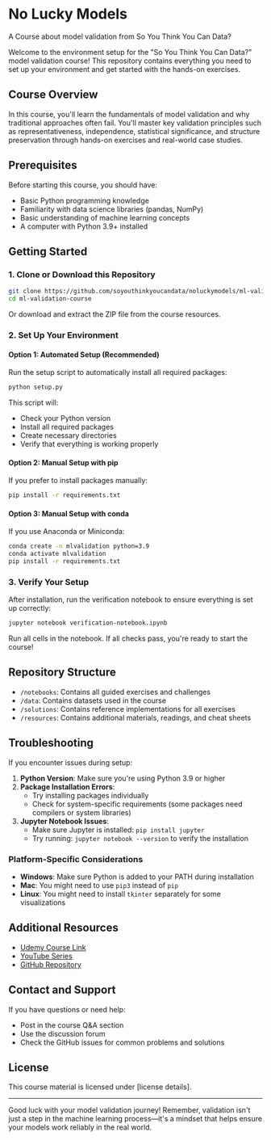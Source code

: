 # No Lucky Models
A Course about model validation from So You Think You Can Data?

Welcome to the environment setup for the "So You Think You Can Data?" model validation course! This repository contains everything you need to set up your environment and get started with the hands-on exercises.

## Course Overview

In this course, you'll learn the fundamentals of model validation and why traditional approaches often fail. You'll master key validation principles such as representativeness, independence, statistical significance, and structure preservation through hands-on exercises and real-world case studies.

## Prerequisites

Before starting this course, you should have:
- Basic Python programming knowledge
- Familiarity with data science libraries (pandas, NumPy)
- Basic understanding of machine learning concepts
- A computer with Python 3.9+ installed

## Getting Started

### 1. Clone or Download this Repository

```bash
git clone https://github.com/soyouthinkyoucandata/noluckymodels/ml-validation-course.git
cd ml-validation-course
```

Or download and extract the ZIP file from the course resources.

### 2. Set Up Your Environment

#### Option 1: Automated Setup (Recommended)

Run the setup script to automatically install all required packages:

```bash
python setup.py
```

This script will:
- Check your Python version
- Install all required packages
- Create necessary directories
- Verify that everything is working properly

#### Option 2: Manual Setup with pip

If you prefer to install packages manually:

```bash
pip install -r requirements.txt
```

#### Option 3: Manual Setup with conda

If you use Anaconda or Miniconda:

```bash
conda create -n mlvalidation python=3.9
conda activate mlvalidation
pip install -r requirements.txt
```

### 3. Verify Your Setup

After installation, run the verification notebook to ensure everything is set up correctly:

```bash
jupyter notebook verification-notebook.ipynb
```

Run all cells in the notebook. If all checks pass, you're ready to start the course!

## Repository Structure

- `/notebooks`: Contains all guided exercises and challenges
- `/data`: Contains datasets used in the course
- `/solutions`: Contains reference implementations for all exercises
- `/resources`: Contains additional materials, readings, and cheat sheets

## Troubleshooting

If you encounter issues during setup:

1. **Python Version**: Make sure you're using Python 3.9 or higher
2. **Package Installation Errors**: 
   - Try installing packages individually
   - Check for system-specific requirements (some packages need compilers or system libraries)
3. **Jupyter Notebook Issues**:
   - Make sure Jupyter is installed: `pip install jupyter`
   - Try running: `jupyter notebook --version` to verify the installation

### Platform-Specific Considerations

- **Windows**: Make sure Python is added to your PATH during installation
- **Mac**: You might need to use `pip3` instead of `pip`
- **Linux**: You might need to install `tkinter` separately for some visualizations

## Additional Resources

- [Udemy Course Link](#)
- [YouTube Series](#)
- [GitHub Repository](#)

## Contact and Support

If you have questions or need help:
- Post in the course Q&A section
- Use the discussion forum
- Check the GitHub issues for common problems and solutions

## License

This course material is licensed under [license details].

---

Good luck with your model validation journey! Remember, validation isn't just a step in the machine learning process—it's a mindset that helps ensure your models work reliably in the real world.
